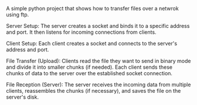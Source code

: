A simple python project that shows how to transfer files over a netwrok using ftp.

Server Setup: The server creates a socket and binds it to a specific address and port. It then listens for incoming connections from clients.

Client Setup: Each client creates a socket and connects to the server's address and port.

File Transfer (Upload): Clients read the file they want to send in binary mode and divide it into smaller chunks (if needed). Each client sends these chunks of data to the server over the established socket connection.

File Reception (Server): The server receives the incoming data from multiple clients, reassembles the chunks (if necessary), and saves the file on the server's disk.
